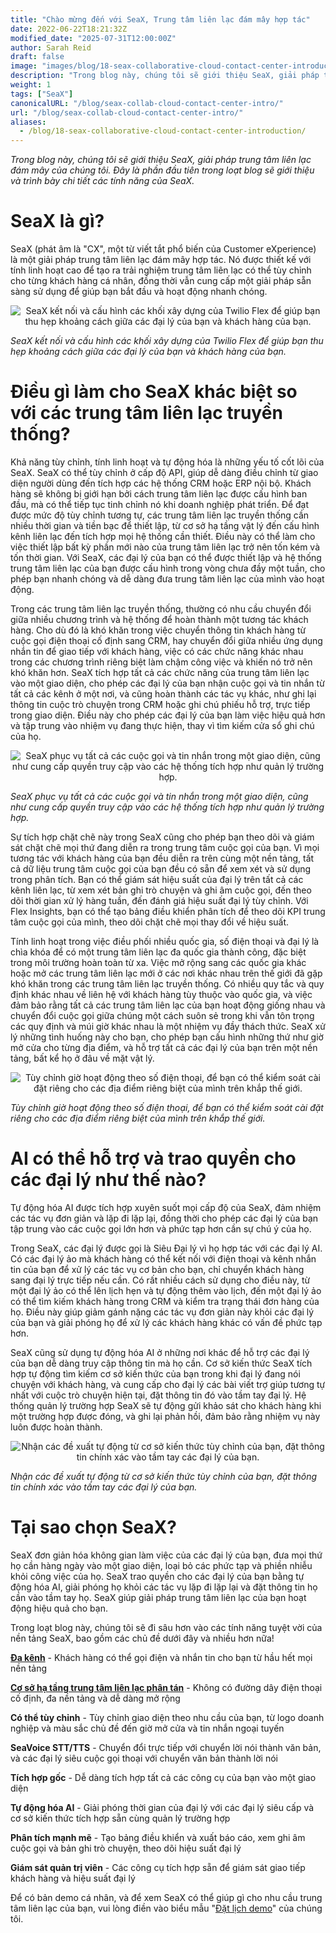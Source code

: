 ```yaml
---
title: "Chào mừng đến với SeaX, Trung tâm liên lạc đám mây hợp tác"
date: 2022-06-22T18:21:32Z
modified_date: "2025-07-31T12:00:00Z"
author: Sarah Reid
draft: false
image: "images/blog/18-seax-collaborative-cloud-contact-center-introduction/SeaX_future.png"
description: "Trong blog này, chúng tôi sẽ giới thiệu SeaX, giải pháp trung tâm liên lạc đám mây của chúng tôi. Đây là phần đầu tiên trong loạt blog sẽ giới thiệu và trình bày chi tiết các tính năng của SeaX."
weight: 1
tags: ["SeaX"]
canonicalURL: "/blog/seax-collab-cloud-contact-center-intro/"
url: "/blog/seax-collab-cloud-contact-center-intro/"
aliases: 
  - /blog/18-seax-collaborative-cloud-contact-center-introduction/
---
```


*Trong blog này, chúng tôi sẽ giới thiệu SeaX, giải pháp trung tâm liên lạc đám mây của chúng tôi. Đây là phần đầu tiên trong loạt blog sẽ giới thiệu và trình bày chi tiết các tính năng của SeaX.*

# SeaX là gì?

SeaX (phát âm là "CX", một từ viết tắt phổ biến của Customer eXperience) là một giải pháp trung tâm liên lạc đám mây hợp tác. Nó được thiết kế với tính linh hoạt cao để tạo ra trải nghiệm trung tâm liên lạc có thể tùy chỉnh cho từng khách hàng cá nhân, đồng thời vẫn cung cấp một giải pháp sẵn sàng sử dụng để giúp bạn bắt đầu và hoạt động nhanh chóng.

<center>
<img src="/images/blog/18-seax-collaborative-cloud-contact-center-introduction/seax-vs-flex.gif" alt="SeaX kết nối và cấu hình các khối xây dựng của Twilio Flex để giúp bạn thu hẹp khoảng cách giữa các đại lý của bạn và khách hàng của bạn.">
</center>

*SeaX kết nối và cấu hình các khối xây dựng của Twilio Flex để giúp bạn thu hẹp khoảng cách giữa các đại lý của bạn và khách hàng của bạn.*

# Điều gì làm cho SeaX khác biệt so với các trung tâm liên lạc truyền thống?

Khả năng tùy chỉnh, tính linh hoạt và tự động hóa là những yếu tố cốt lõi của SeaX. SeaX có thể tùy chỉnh ở cấp độ API, giúp dễ dàng điều chỉnh từ giao diện người dùng đến tích hợp các hệ thống CRM hoặc ERP nội bộ. Khách hàng sẽ không bị giới hạn bởi cách trung tâm liên lạc được cấu hình ban đầu, mà có thể tiếp tục tinh chỉnh nó khi doanh nghiệp phát triển. Để đạt được mức độ tùy chỉnh tương tự, các trung tâm liên lạc truyền thống cần nhiều thời gian và tiền bạc để thiết lập, từ cơ sở hạ tầng vật lý đến cấu hình kênh liên lạc đến tích hợp mọi hệ thống cần thiết. Điều này có thể làm cho việc thiết lập bất kỳ phần mới nào của trung tâm liên lạc trở nên tốn kém và tốn thời gian. Với SeaX, các đại lý của bạn có thể được thiết lập và hệ thống trung tâm liên lạc của bạn được cấu hình trong vòng chưa đầy một tuần, cho phép bạn nhanh chóng và dễ dàng đưa trung tâm liên lạc của mình vào hoạt động.

Trong các trung tâm liên lạc truyền thống, thường có nhu cầu chuyển đổi giữa nhiều chương trình và hệ thống để hoàn thành một tương tác khách hàng. Cho dù đó là khó khăn trong việc chuyển thông tin khách hàng từ cuộc gọi điện thoại cố định sang CRM, hay chuyển đổi giữa nhiều ứng dụng nhắn tin để giao tiếp với khách hàng, việc có các chức năng khác nhau trong các chương trình riêng biệt làm chậm công việc và khiến nó trở nên khó khăn hơn. SeaX tích hợp tất cả các chức năng của trung tâm liên lạc vào một giao diện, cho phép các đại lý của bạn nhận cuộc gọi và tin nhắn từ tất cả các kênh ở một nơi, và cũng hoàn thành các tác vụ khác, như ghi lại thông tin cuộc trò chuyện trong CRM hoặc ghi chú phiếu hỗ trợ, trực tiếp trong giao diện. Điều này cho phép các đại lý của bạn làm việc hiệu quả hơn và tập trung vào nhiệm vụ đang thực hiện, thay vì tìm kiếm cửa sổ ghi chú của họ.

<center>
<img src="/images/blog/18-seax-collaborative-cloud-contact-center-introduction/one-interface.png" alt="SeaX phục vụ tất cả các cuộc gọi và tin nhắn trong một giao diện, cũng như cung cấp quyền truy cập vào các hệ thống tích hợp như quản lý trường hợp.">
</center>

*SeaX phục vụ tất cả các cuộc gọi và tin nhắn trong một giao diện, cũng như cung cấp quyền truy cập vào các hệ thống tích hợp như quản lý trường hợp.*

Sự tích hợp chặt chẽ này trong SeaX cũng cho phép bạn theo dõi và giám sát chặt chẽ mọi thứ đang diễn ra trong trung tâm cuộc gọi của bạn. Vì mọi tương tác với khách hàng của bạn đều diễn ra trên cùng một nền tảng, tất cả dữ liệu trung tâm cuộc gọi của bạn đều có sẵn để xem xét và sử dụng trong phân tích. Bạn có thể giám sát hiệu suất của đại lý trên tất cả các kênh liên lạc, từ xem xét bản ghi trò chuyện và ghi âm cuộc gọi, đến theo dõi thời gian xử lý hàng tuần, đến đánh giá hiệu suất đại lý tùy chỉnh. Với Flex Insights, bạn có thể tạo bảng điều khiển phân tích để theo dõi KPI trung tâm cuộc gọi của mình, theo dõi chặt chẽ mọi thay đổi về hiệu suất.

Tính linh hoạt trong việc điều phối nhiều quốc gia, số điện thoại và đại lý là chìa khóa để có một trung tâm liên lạc đa quốc gia thành công, đặc biệt trong môi trường hoàn toàn từ xa. Việc mở rộng sang các quốc gia khác hoặc mở các trung tâm liên lạc mới ở các nơi khác nhau trên thế giới đã gặp khó khăn trong các trung tâm liên lạc truyền thống. Có nhiều quy tắc và quy định khác nhau về liên hệ với khách hàng tùy thuộc vào quốc gia, và việc đảm bảo rằng tất cả các trung tâm liên lạc của bạn hoạt động giống nhau và chuyển đổi cuộc gọi giữa chúng một cách suôn sẻ trong khi vẫn tôn trọng các quy định và múi giờ khác nhau là một nhiệm vụ đầy thách thức. SeaX xử lý những tình huống này cho bạn, cho phép bạn cấu hình những thứ như giờ mở cửa cho từng địa điểm, và hỗ trợ tất cả các đại lý của bạn trên một nền tảng, bất kể họ ở đâu về mặt vật lý.

<center>
<img src="/images/blog/18-seax-collaborative-cloud-contact-center-introduction/hours.png" alt="Tùy chỉnh giờ hoạt động theo số điện thoại, để bạn có thể kiểm soát cài đặt riêng cho các địa điểm riêng biệt của mình trên khắp thế giới.">
</center>

*Tùy chỉnh giờ hoạt động theo số điện thoại, để bạn có thể kiểm soát cài đặt riêng cho các địa điểm riêng biệt của mình trên khắp thế giới.*

# AI có thể hỗ trợ và trao quyền cho các đại lý như thế nào?

Tự động hóa AI được tích hợp xuyên suốt mọi cấp độ của SeaX, đảm nhiệm các tác vụ đơn giản và lặp đi lặp lại, đồng thời cho phép các đại lý của bạn tập trung vào các cuộc gọi lớn hơn và phức tạp hơn cần sự chú ý của họ.

Trong SeaX, các đại lý được gọi là Siêu Đại lý vì họ hợp tác với các đại lý AI. Có các đại lý ảo mà khách hàng có thể kết nối với điện thoại và kênh nhắn tin của bạn để xử lý các tác vụ cơ bản cho bạn, chỉ chuyển khách hàng sang đại lý trực tiếp nếu cần. Có rất nhiều cách sử dụng cho điều này, từ một đại lý ảo có thể lên lịch hẹn và tự động thêm vào lịch, đến một đại lý ảo có thể tìm kiếm khách hàng trong CRM và kiểm tra trạng thái đơn hàng của họ. Điều này giúp giảm gánh nặng các tác vụ đơn giản này khỏi các đại lý của bạn và giải phóng họ để xử lý các khách hàng khác có vấn đề phức tạp hơn.

SeaX cũng sử dụng tự động hóa AI ở những nơi khác để hỗ trợ các đại lý của bạn dễ dàng truy cập thông tin mà họ cần. Cơ sở kiến thức SeaX tích hợp tự động tìm kiếm cơ sở kiến thức của bạn trong khi đại lý đang nói chuyện với khách hàng, và cung cấp cho đại lý các bài viết trợ giúp tương tự nhất với cuộc trò chuyện hiện tại, đặt thông tin đó vào tầm tay đại lý. Hệ thống quản lý trường hợp SeaX sẽ tự động gửi khảo sát cho khách hàng khi một trường hợp được đóng, và ghi lại phản hồi, đảm bảo rằng nhiệm vụ này luôn được hoàn thành.

<center>
<img src="/images/blog/18-seax-collaborative-cloud-contact-center-introduction/kb.png" alt="Nhận các đề xuất tự động từ cơ sở kiến thức tùy chỉnh của bạn, đặt thông tin chính xác vào tầm tay các đại lý của bạn.">
</center>

*Nhận các đề xuất tự động từ cơ sở kiến thức tùy chỉnh của bạn, đặt thông tin chính xác vào tầm tay các đại lý của bạn.*

# Tại sao chọn SeaX?

SeaX đơn giản hóa không gian làm việc của các đại lý của bạn, đưa mọi thứ họ cần hàng ngày vào một giao diện, loại bỏ các phức tạp và phiền nhiễu khỏi công việc của họ. SeaX trao quyền cho các đại lý của bạn bằng tự động hóa AI, giải phóng họ khỏi các tác vụ lặp đi lặp lại và đặt thông tin họ cần vào tầm tay họ. SeaX giúp giải pháp trung tâm liên lạc của bạn hoạt động hiệu quả cho bạn.

Trong loạt blog này, chúng tôi sẽ đi sâu hơn vào các tính năng tuyệt vời của nền tảng SeaX, bao gồm các chủ đề dưới đây và nhiều hơn nữa!

[**Đa kênh**](https://seasalt.ai/blog/19-seax-omnichannel-communication/) - Khách hàng có thể gọi điện và nhắn tin cho bạn từ hầu hết mọi nền tảng

[**Cơ sở hạ tầng trung tâm liên lạc phân tán**](https://seasalt.ai/blog/20-seax-distributed-contact-center/) - Không có đường dây điện thoại cố định, đa nền tảng và dễ dàng mở rộng

**Có thể tùy chỉnh** - Tùy chỉnh giao diện theo nhu cầu của bạn, từ logo doanh nghiệp và màu sắc chủ đề đến giờ mở cửa và tin nhắn ngoại tuyến

**SeaVoice STT/TTS** - Chuyển đổi trực tiếp với chuyển lời nói thành văn bản, và các đại lý siêu cuộc gọi thoại với chuyển văn bản thành lời nói

**Tích hợp gốc** - Dễ dàng tích hợp tất cả các công cụ của bạn vào một giao diện

**Tự động hóa AI** - Giải phóng thời gian của đại lý với các đại lý siêu cấp và cơ sở kiến thức tích hợp sẵn cùng quản lý trường hợp

**Phân tích mạnh mẽ** - Tạo bảng điều khiển và xuất báo cáo, xem ghi âm cuộc gọi và bản ghi trò chuyện, theo dõi hiệu suất đại lý

**Giám sát quản trị viên** - Các công cụ tích hợp sẵn để giám sát giao tiếp khách hàng và hiệu suất đại lý

Để có bản demo cá nhân, và để xem SeaX có thể giúp gì cho nhu cầu trung tâm liên lạc của bạn, vui lòng điền vào biểu mẫu "[Đặt lịch demo](https://meetings.hubspot.com/seasalt-ai/seasalt-meeting)" của chúng tôi.
